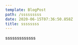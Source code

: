 ```yaml
---
template: BlogPost
path: /sssssssss
date: 2020-06-15T07:36:50.858Z
title: ssssssss
---
```

sssssssssssss
